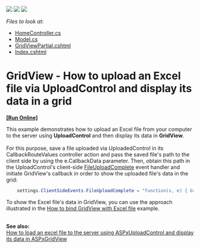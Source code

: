 <!-- default badges list -->
![](https://img.shields.io/endpoint?url=https://codecentral.devexpress.com/api/v1/VersionRange/128550806/16.1.11%2B)
[![](https://img.shields.io/badge/Open_in_DevExpress_Support_Center-FF7200?style=flat-square&logo=DevExpress&logoColor=white)](https://supportcenter.devexpress.com/ticket/details/T449148)
[![](https://img.shields.io/badge/📖_How_to_use_DevExpress_Examples-e9f6fc?style=flat-square)](https://docs.devexpress.com/GeneralInformation/403183)
<!-- default badges end -->
<!-- default file list -->
*Files to look at*:

* [HomeController.cs](./CS/T449148/Controllers/HomeController.cs)
* [Model.cs](./CS/T449148/Models/Model.cs)
* [GridViewPartial.cshtml](./CS/T449148/Views/Home/GridViewPartial.cshtml)
* [Index.cshtml](./CS/T449148/Views/Home/Index.cshtml)
<!-- default file list end -->
# GridView - How to upload an Excel file via UploadControl and display its data in a grid
<!-- run online -->
**[[Run Online]](https://codecentral.devexpress.com/t449148/)**
<!-- run online end -->


<p>This example demonstrates how to upload an Excel file from your computer to the server using <strong>UploadControl</strong> and then display its data in <strong>GridView</strong>.<br><br>For this purpose, save a file uploaded via UploadedControl in its CallbackRouteValues controller action and pass the saved file's path to the client side by using the e.CallbackData parameter. Then, obtain this path in the UploadControl's client-side <a href="https://documentation.devexpress.com/#AspNet/DevExpressWebScriptsASPxClientUploadControl_FileUploadCompletetopic">FileUploadComplete</a> event handler and initiate GridView's callback in order to show the uploaded file's data in the grid:</p>


```cs
    settings.ClientSideEvents.FileUploadComplete = "function(s, e) { GridView1.PerformCallback({ path: e.callbackData}); }";
```


<p>To show the Excel file's data in GridView, you can use the approach illustrated in the <a href="https://www.devexpress.com/Support/Center/p/E4458">How to bind GridView with Excel file</a> example.</p>
<br><strong>See also:</strong><br><a href="https://www.devexpress.com/Support/Center/p/E5199">How to load an excel file to the server using ASPxUploadControl and display its data in ASPxGridView</a>

<br/>


